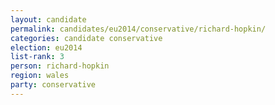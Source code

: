 ```yaml
---
layout: candidate
permalink: candidates/eu2014/conservative/richard-hopkin/
categories: candidate conservative
election: eu2014
list-rank: 3
person: richard-hopkin
region: wales
party: conservative
---
```

